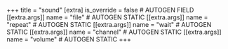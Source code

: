+++
title = "sound"
[extra]
is_override = false # AUTOGEN FIELD
[[extra.args]]
name = "file" # AUTOGEN STATIC
[[extra.args]]
name = "repeat" # AUTOGEN STATIC
[[extra.args]]
name = "wait" # AUTOGEN STATIC
[[extra.args]]
name = "channel" # AUTOGEN STATIC
[[extra.args]]
name = "volume" # AUTOGEN STATIC
+++